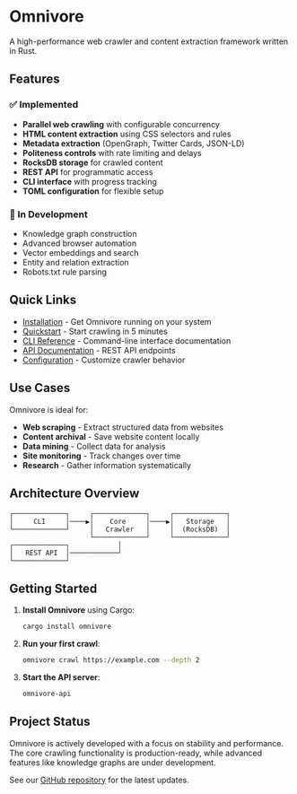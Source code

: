 # Omnivore

A high-performance web crawler and content extraction framework written in Rust.

## Features

### ✅ Implemented
- **Parallel web crawling** with configurable concurrency
- **HTML content extraction** using CSS selectors and rules
- **Metadata extraction** (OpenGraph, Twitter Cards, JSON-LD)
- **Politeness controls** with rate limiting and delays
- **RocksDB storage** for crawled content
- **REST API** for programmatic access
- **CLI interface** with progress tracking
- **TOML configuration** for flexible setup

### 🚧 In Development
- Knowledge graph construction
- Advanced browser automation
- Vector embeddings and search
- Entity and relation extraction
- Robots.txt rule parsing

## Quick Links

- [Installation](installation.md) - Get Omnivore running on your system
- [Quickstart](quickstart.md) - Start crawling in 5 minutes
- [CLI Reference](cli.md) - Command-line interface documentation
- [API Documentation](api/rest.md) - REST API endpoints
- [Configuration](configuration.md) - Customize crawler behavior

## Use Cases

Omnivore is ideal for:
- **Web scraping** - Extract structured data from websites
- **Content archival** - Save website content locally
- **Data mining** - Collect data for analysis
- **Site monitoring** - Track changes over time
- **Research** - Gather information systematically

## Architecture Overview

```
┌─────────────┐     ┌─────────────┐     ┌─────────────┐
│     CLI     │────▶│    Core     │────▶│   Storage   │
└─────────────┘     │   Crawler   │     │  (RocksDB)  │
                    └─────────────┘     └─────────────┘
┌─────────────┐            │
│   REST API  │────────────┘
└─────────────┘
```

## Getting Started

1. **Install Omnivore** using Cargo:
   ```bash
   cargo install omnivore
   ```

2. **Run your first crawl**:
   ```bash
   omnivore crawl https://example.com --depth 2
   ```

3. **Start the API server**:
   ```bash
   omnivore-api
   ```

## Project Status

Omnivore is actively developed with a focus on stability and performance. The core crawling functionality is production-ready, while advanced features like knowledge graphs are under development.

See our [GitHub repository](https://github.com/Pranav-Karra-3301/omnivore) for the latest updates.